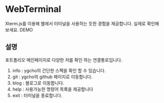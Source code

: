 # WebTerminal

Xterm.js를 이용해 웹에서 터미널을 사용하는 듯한 경험을 제공합니다.
실제로 확인해 보세요. DEMO

## 설명

포트폴리오 메인페이지로 다양한 저를 확인 하는 연결통로입니다.

1. info : ygcho의 간단한 스펙을 확인 할 수 있습니다.
2. git : ygcho의 github 페이지로 이동합니다.
3. blog : 블로그로 이동합니다.
4. help : 사용가능한 명령어 목록을 제공합니다
5. exit : 터미널을 종료합니다.
